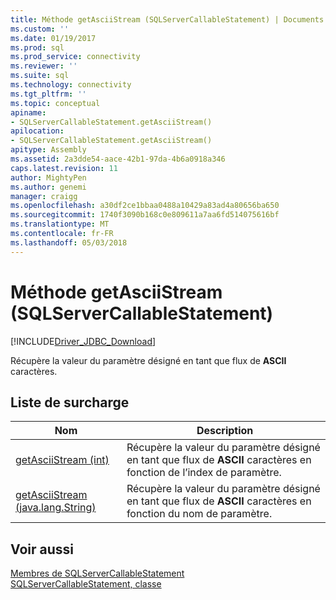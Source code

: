 ```yaml
---
title: Méthode getAsciiStream (SQLServerCallableStatement) | Documents Microsoft
ms.custom: ''
ms.date: 01/19/2017
ms.prod: sql
ms.prod_service: connectivity
ms.reviewer: ''
ms.suite: sql
ms.technology: connectivity
ms.tgt_pltfrm: ''
ms.topic: conceptual
apiname:
- SQLServerCallableStatement.getAsciiStream()
apilocation:
- SQLServerCallableStatement.getAsciiStream()
apitype: Assembly
ms.assetid: 2a3dde54-aace-42b1-97da-4b6a0918a346
caps.latest.revision: 11
author: MightyPen
ms.author: genemi
manager: craigg
ms.openlocfilehash: a30df2ce1bbaa0488a10429a83ad4a80656ba650
ms.sourcegitcommit: 1740f3090b168c0e809611a7aa6fd514075616bf
ms.translationtype: MT
ms.contentlocale: fr-FR
ms.lasthandoff: 05/03/2018
---
```

# <a name="getasciistream-method-sqlservercallablestatement"></a>Méthode getAsciiStream (SQLServerCallableStatement)
[!INCLUDE[Driver_JDBC_Download](../../../includes/driver_jdbc_download.md)]

  Récupère la valeur du paramètre désigné en tant que flux de **ASCII** caractères.  
  
## <a name="overload-list"></a>Liste de surcharge  
  
|Nom| Description|  
|----------|-----------------|  
|[getAsciiStream &#40;int&#41;](../../../connect/jdbc/reference/getasciistream-int.md)|Récupère la valeur du paramètre désigné en tant que flux de **ASCII** caractères en fonction de l’index de paramètre.|  
|[getAsciiStream &#40;java.lang.String&#41;](../../../connect/jdbc/reference/getasciistream-java-lang-string.md)|Récupère la valeur du paramètre désigné en tant que flux de **ASCII** caractères en fonction du nom de paramètre.|  
  
## <a name="see-also"></a>Voir aussi  
 [Membres de SQLServerCallableStatement](../../../connect/jdbc/reference/sqlservercallablestatement-members.md)   
 [SQLServerCallableStatement, classe](../../../connect/jdbc/reference/sqlservercallablestatement-class.md)  
  
  
